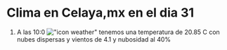 # Clima en Celaya,mx en el dia 31

1. A las 10:0 !["icon weather"](http://openweathermap.org/img/w/03d.png) tenemos una temperatura de 20.85 C con nubes dispersas y  vientos de 4.1 y nubosidad al 40%
